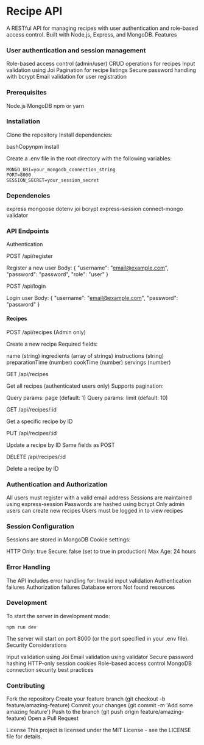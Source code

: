 # Recipe API
A RESTful API for managing recipes with user authentication and role-based access control. Built with Node.js, Express, and MongoDB.
Features

### User authentication and session management
Role-based access control (admin/user)
CRUD operations for recipes
Input validation using Joi
Pagination for recipe listings
Secure password handling with bcrypt
Email validation for user registration

### Prerequisites

Node.js
MongoDB
npm or yarn

### Installation

Clone the repository
Install dependencies:

bashCopynpm install

Create a .env file in the root directory with the following variables:
```
MONGO_URI=your_mongodb_connection_string
PORT=8000
SESSION_SECRET=your_session_secret
```

### Dependencies

express
mongoose
dotenv
joi
bcrypt
express-session
connect-mongo
validator

### API Endpoints
Authentication

POST /api/register

Register a new user
Body: { "username": "email@example.com", "password": "password", "role": "user" }


POST /api/login

Login user
Body: { "username": "email@example.com", "password": "password" }



#### Recipes

POST /api/recipes (Admin only)

Create a new recipe
Required fields:

name (string)
ingredients (array of strings)
instructions (string)
preparationTime (number)
cookTime (number)
servings (number)




GET /api/recipes

Get all recipes (authenticated users only)
Supports pagination:

Query params: page (default: 1)
Query params: limit (default: 10)




GET /api/recipes/:id

Get a specific recipe by ID


PUT /api/recipes/:id

Update a recipe by ID
Same fields as POST


DELETE /api/recipes/:id

Delete a recipe by ID



### Authentication and Authorization

All users must register with a valid email address
Sessions are maintained using express-session
Passwords are hashed using bcrypt
Only admin users can create new recipes
Users must be logged in to view recipes

### Session Configuration

Sessions are stored in MongoDB
Cookie settings:

HTTP Only: true
Secure: false (set to true in production)
Max Age: 24 hours



### Error Handling
The API includes error handling for:
Invalid input validation
Authentication failures
Authorization failures
Database errors
Not found resources

### Development
To start the server in development mode:
```
npm run dev

```

The server will start on port 8000 (or the port specified in your .env file).
Security Considerations

Input validation using Joi
Email validation using validator
Secure password hashing
HTTP-only session cookies
Role-based access control
MongoDB connection security best practices

### Contributing

Fork the repository
Create your feature branch (git checkout -b feature/amazing-feature)
Commit your changes (git commit -m 'Add some amazing feature')
Push to the branch (git push origin feature/amazing-feature)
Open a Pull Request

License
This project is licensed under the MIT License - see the LICENSE file for details.